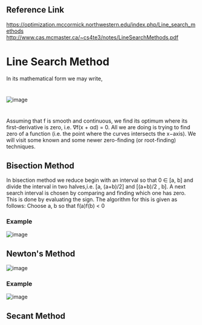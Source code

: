 ## Reference Link
https://optimization.mccormick.northwestern.edu/index.php/Line_search_methods
http://www.cas.mcmaster.ca/~cs4te3/notes/LineSearchMethods.pdf

# Line Search Method
In its mathematical form we may write, 
#
![image](https://user-images.githubusercontent.com/88390140/131276691-f573ac2d-ed56-4795-881c-cc7e2529014b.png)
#
Assuming that f is smooth and continuous, we find its optimum where its first-derivative is zero, i.e. ∇f(x +
αd) = 0. All we are doing is trying to find zero of a function (i.e. the point where the curves intersects
the x−axis). We will visit some known and some newer zero-finding (or root-finding) techniques.


## Bisection Method
In bisection method we reduce begin with an interval so that 0 ∈ [a, b] and divide the interval in two
halves,i.e. [a, (a+b)/2] and [(a+b)/2 , b]. A next search interval is chosen by comparing and finding which one
has zero. This is done by evaluating the sign. The algorithm for this is given as follows: Choose a, b
so that f(a)f(b) < 0
### Example
![image](https://user-images.githubusercontent.com/88390140/131276423-2a2afcc8-0e2b-4c51-a905-769d985c5b51.png)

## Newton's Method
![image](https://user-images.githubusercontent.com/88390140/131276512-5ab9af73-f79e-4dc7-a38c-d59072d8fd5b.png)
### Example
![image](https://user-images.githubusercontent.com/88390140/131276552-f931019e-8b4b-4d8a-9024-7576b7728aea.png)

## Secant Method
